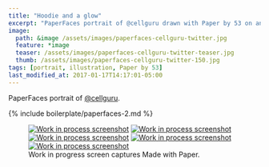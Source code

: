 ```yaml
---
title: "Hoodie and a glow"
excerpt: "PaperFaces portrait of @cellguru drawn with Paper by 53 on an iPad."
image: 
  path: &image /assets/images/paperfaces-cellguru-twitter.jpg 
  feature: *image
  teaser: /assets/images/paperfaces-cellguru-twitter-teaser.jpg
  thumb: /assets/images/paperfaces-cellguru-twitter-150.jpg
tags: [portrait, illustration, Paper by 53]
last_modified_at: 2017-01-17T14:17:01-05:00
---
```


PaperFaces portrait of [@cellguru](http://twitter.com/cellguru).

{% include boilerplate/paperfaces-2.md %}

<figure class="third">
	<a href="{{ site.url }}/assets/images/paperfaces-cellguru-process-1-lg.jpg"><img src="{{ site.url }}/assets/images/paperfaces-cellguru-process-1-600.jpg" alt="Work in process screenshot"></a>
	<a href="{{ site.url }}/assets/images/paperfaces-cellguru-process-2-lg.jpg"><img src="{{ site.url }}/assets/images/paperfaces-cellguru-process-2-600.jpg" alt="Work in process screenshot"></a>
	<a href="{{ site.url }}/assets/images/paperfaces-cellguru-process-3-lg.jpg"><img src="{{ site.url }}/assets/images/paperfaces-cellguru-process-3-600.jpg" alt="Work in process screenshot"></a>
	<a href="{{ site.url }}/assets/images/paperfaces-cellguru-process-4-lg.jpg"><img src="{{ site.url }}/assets/images/paperfaces-cellguru-process-4-600.jpg" alt="Work in process screenshot"></a>
	<a href="{{ site.url }}/assets/images/paperfaces-cellguru-process-5-lg.jpg"><img src="{{ site.url }}/assets/images/paperfaces-cellguru-process-5-600.jpg" alt="Work in process screenshot"></a>
	<figcaption>Work in progress screen captures Made with Paper.</figcaption>
</figure>
